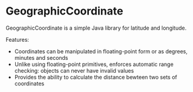 GeographicCoordinate
====================

GeographicCoordinate is a simple Java library for latitude and longitude.

Features:

* Coordinates can be manipulated in floating-point form or as degrees, minutes and seconds
* Unlike using floating-point primitives, enforces automatic range checking:  objects can never have invalid values
* Provides the ability to calculate the distance bewteen two sets of coordinates
